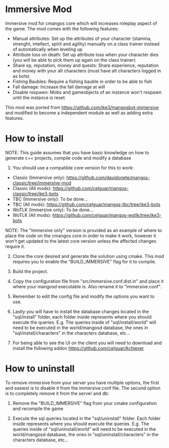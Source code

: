 # Immersive Mod
Immersive mod for cmangos core which will increases roleplay aspect of the game.
The mod comes with the following features:
- Manual attributes: Set up the attributes of your character (stamina, strenght, intellect, spirit and agility) manually on a class trainer instead of automatically when leveling up
- Attribute loss on death: Set up attribute loss when your character dies (you will be able to pick them up again on the class trainer)
- Share xp, reputation, money and quests: Share experience, reputation and money with your alt characters (must have alt characters logged in as bots)
- Fishing Baubles: Require a fishing bauble in order to be able to fish
- Fall damage: Increase the fall damage at will
- Disable respawn: Mobs and gameobjects of an instance won't respawn until the instance is reset

This mod was ported from https://github.com/ike3/mangosbot-immersive and modified to become a independent module as well as adding extra features.

# How to install
NOTE: This guide assumes that you have basic knowledge on how to generate c++ projects, compile code and modify a database

1. You should use a compatible core version for this to work: 
- Classic (Immersive only): https://github.com/davidonete/mangos-classic/tree/immersive-mod
- Classic (All mods): https://github.com/celguar/mangos-classic/tree/ike3-bots
- TBC (Immersive only): To be done...
- TBC (All mods): https://github.com/celguar/mangos-tbc/tree/ike3-bots
- WoTLK (Immersive only): To be done...
- WoTLK (All mods): https://github.com/celguar/mangos-wotlk/tree/ike3-bots

NOTE: The "Immersive only" version is provided as an example of where to place the code on the cmangos core in order to make it work, however it won't get updated to the latest core version unless the affected changes require it.

2. Clone the core desired and generate the solution using cmake. This mod requires you to enable the "BUILD_IMMERSIVE" flag for it to compile.

3. Build the project.

4. Copy the configuration file from "src/immersive.conf.dist.in" and place it where your mangosd executable is. Also rename it to "immersive.conf".

5. Remember to edit the config file and modify the options you want to use.

6. Lastly you will have to install the database changes located in the "sql/install" folder, each folder inside represents where you should execute the queries. E.g. The queries inside of "sql/install/world" will need to be executed in the world/mangosd database, the ones in "sql/install/characters" in the characters database, etc...

7. For being able to see the UI on the client you will need to download and install the following addon https://github.com/celguar/Achiever

# How to uninstall
To remove immersive from your server you have multiple options, the first and easiest is to disable it from the immersive.conf file. The second option is to completely remove it from the server and db:

1. Remove the "BUILD_IMMERSIVE" flag from your cmake configuration and recompile the game

2. Execute the sql queries located in the "sql/uninstall" folder. Each folder inside represents where you should execute the queries. E.g. The queries inside of "sql/uninstall/world" will need to be executed in the world/mangosd database, the ones in "sql/uninstall/characters" in the characters database, etc...
